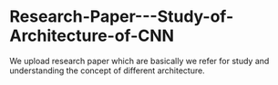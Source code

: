 # Research-Paper---Study-of-Architecture-of-CNN
We upload research paper which are basically we refer for study and understanding the concept of different architecture.
